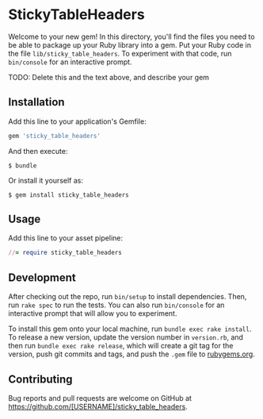 # StickyTableHeaders

Welcome to your new gem! In this directory, you'll find the files you need to be able to package up your Ruby library into a gem. Put your Ruby code in the file `lib/sticky_table_headers`. To experiment with that code, run `bin/console` for an interactive prompt.

TODO: Delete this and the text above, and describe your gem

## Installation

Add this line to your application's Gemfile:

```ruby
gem 'sticky_table_headers'
```

And then execute:

    $ bundle

Or install it yourself as:

    $ gem install sticky_table_headers

## Usage

Add this line to your asset pipeline:

```ruby
//= require sticky_table_headers
```

## Development

After checking out the repo, run `bin/setup` to install dependencies. Then, run `rake spec` to run the tests. You can also run `bin/console` for an interactive prompt that will allow you to experiment.

To install this gem onto your local machine, run `bundle exec rake install`. To release a new version, update the version number in `version.rb`, and then run `bundle exec rake release`, which will create a git tag for the version, push git commits and tags, and push the `.gem` file to [rubygems.org](https://rubygems.org).

## Contributing

Bug reports and pull requests are welcome on GitHub at https://github.com/[USERNAME]/sticky_table_headers.

